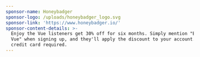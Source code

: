 ```yaml
---
sponsor-name: Honeybadger
sponsor-logo: /uploads/honeybadger_logo.svg
sponsor-link: 'https://www.honeybadger.io/'
sponsor-content-details: >-
  Enjoy the Vue listeners get 30% off for six months. Simply mention "Enjoy the
  Vue" when signing up, and they'll apply the discount to your account. No
  credit card required.
---
```

